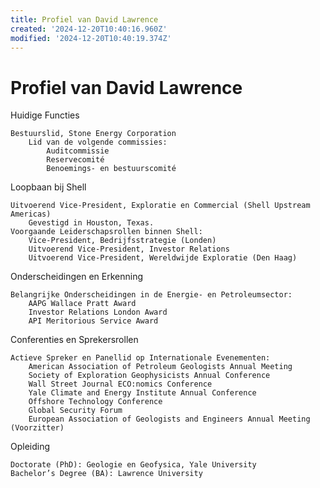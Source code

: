 ```yaml
---
title: Profiel van David Lawrence
created: '2024-12-20T10:40:16.960Z'
modified: '2024-12-20T10:40:19.374Z'
---
```


# Profiel van David Lawrence
Huidige Functies

    Bestuurslid, Stone Energy Corporation
        Lid van de volgende commissies:
            Auditcommissie
            Reservecomité
            Benoemings- en bestuurscomité

Loopbaan bij Shell

    Uitvoerend Vice-President, Exploratie en Commercial (Shell Upstream Americas)
        Gevestigd in Houston, Texas.
    Voorgaande Leiderschapsrollen binnen Shell:
        Vice-President, Bedrijfsstrategie (Londen)
        Uitvoerend Vice-President, Investor Relations
        Uitvoerend Vice-President, Wereldwijde Exploratie (Den Haag)

Onderscheidingen en Erkenning

    Belangrijke Onderscheidingen in de Energie- en Petroleumsector:
        AAPG Wallace Pratt Award
        Investor Relations London Award
        API Meritorious Service Award

Conferenties en Sprekersrollen

    Actieve Spreker en Panellid op Internationale Evenementen:
        American Association of Petroleum Geologists Annual Meeting
        Society of Exploration Geophysicists Annual Conference
        Wall Street Journal ECO:nomics Conference
        Yale Climate and Energy Institute Annual Conference
        Offshore Technology Conference
        Global Security Forum
        European Association of Geologists and Engineers Annual Meeting (Voorzitter)

Opleiding

    Doctorate (PhD): Geologie en Geofysica, Yale University
    Bachelor’s Degree (BA): Lawrence University

